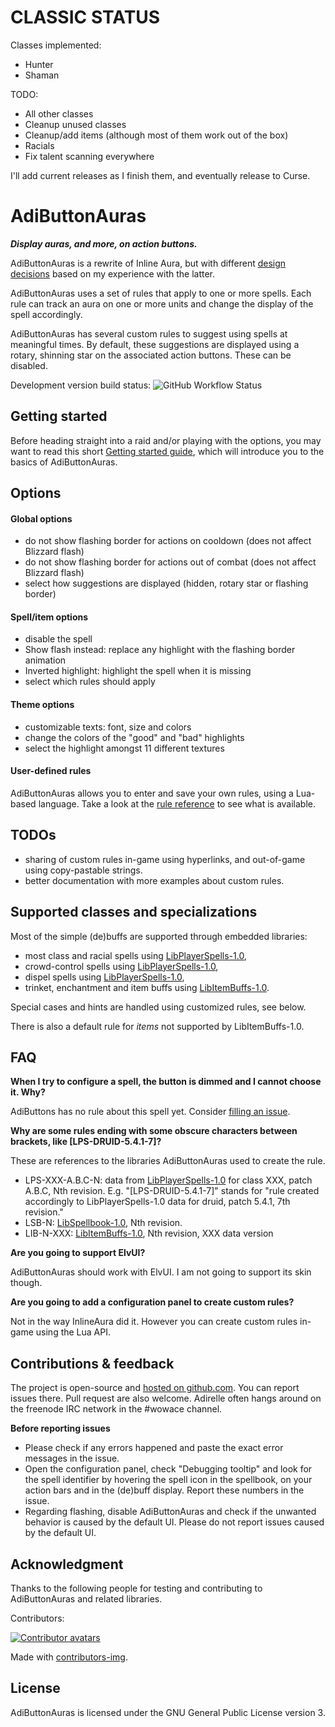 CLASSIC STATUS
==============

Classes implemented:
  - Hunter
  - Shaman

TODO:
  - All other classes
  - Cleanup unused classes
  - Cleanup/add items (although most of them work out of the box)
  - Racials
  - Fix talent scanning everywhere

I'll add current releases as I finish them, and eventually release to Curse.

AdiButtonAuras
==============

**_Display auras, and more, on action buttons._**

AdiButtonAuras is a rewrite of Inline Aura, but with different [design decisions](https://github.com/Adirelle/AdiButtonAuras/blob/master/doc/Design.md) based on my experience with the latter.

AdiButtonAuras uses a set of rules that apply to one or more spells. Each rule can track an aura on one or more units and change the display of the spell accordingly.

AdiButtonAuras has several custom rules to suggest using spells at meaningful times. By default, these suggestions are displayed using a rotary, shinning star on the associated action buttons. These can be disabled.

Development version build status: ![GitHub Workflow Status](https://img.shields.io/github/workflow/status/AdiAddons/AdiButtonAuras/CI)

Getting started
---------------

Before heading straight into a raid and/or playing with the options, you may want to read this short [Getting started guide](https://github.com/AdiAddons/AdiButtonAuras/blob/master/doc/GettingStarted.md), which will introduce you to the basics of AdiButtonAuras.

Options
-------

#### Global options

 * do not show flashing border for actions on cooldown (does not affect Blizzard flash)
 * do not show flashing border for actions out of combat (does not affect Blizzard flash)
 * select how suggestions are displayed (hidden, rotary star or flashing border)

#### Spell/item options

 * disable the spell
 * Show flash instead: replace any highlight with the flashing border animation
 * Inverted highlight: highlight the spell when it is missing
 * select which rules should apply

#### Theme options

 * customizable texts: font, size and colors
 * change the colors of the "good" and "bad" highlights
 * select the highlight amongst 11 different textures

#### User-defined rules

AdiButtonAuras allows you to enter and save your own rules, using a Lua-based language. Take a look at the [rule reference](https://github.com/AdiAddons/AdiButtonAuras/blob/master/doc/RulesRef.md) to see what is available.

TODOs
-----

 * sharing of custom rules in-game using hyperlinks, and out-of-game using copy-pastable strings.
 * better documentation with more examples about custom rules.

Supported classes and specializations
-------------------------------------

Most of the simple (de)buffs are supported through embedded libraries:

 * most class and racial spells using [LibPlayerSpells-1.0](https://github.com/AdiAddons/LibPlayerSpells-1.0),
 * crowd-control spells using [LibPlayerSpells-1.0](https://github.com/AdiAddons/LibPlayerSpells-1.0),
 * dispel spells using [LibPlayerSpells-1.0](https://github.com/AdiAddons/LibPlayerSpells-1.0),
 * trinket, enchantment and item buffs using [LibItemBuffs-1.0](https://github.com/AdiAddons/LibItemBuffs-1.0/).

Special cases and hints are handled using customized rules, see below.

There is also a default rule for *items* not supported by LibItemBuffs-1.0.

FAQ
---

**When I try to configure a spell, the button is dimmed and I cannot choose it. Why?**

AdiButtons has no rule about this spell yet. Consider [filling an issue](https://github.com/AdiAddons/AdiButtonAuras/issues).

**Why are some rules ending with some obscure characters between brackets, like [LPS-DRUID-5.4.1-7]?**

These are references to the libraries AdiButtonAuras used to create the rule.

 * LPS-XXX-A.B.C-N: data from [LibPlayerSpells-1.0](https://github.com/AdiAddons/LibPlayerSpells-1.0) for class XXX, patch A.B.C, Nth revision. E.g. "[LPS-DRUID-5.4.1-7]" stands for "rule created accordingly to LibPlayerSpells-1.0 data for druid, patch 5.4.1, 7th revision."
 * LSB-N: [LibSpellbook-1.0](https://github.com/AdiAddons/LibSpellbook-1.0), Nth revision.
 * LIB-N-XXX: [LibItemBuffs-1.0](https://github.com/AdiAddons/LibItemBuffs-1.0/), Nth revision, XXX data version

**Are you going to support ElvUI?**

AdiButtonAuras should work with ElvUI. I am not going to support its skin though.

**Are you going to add a configuration panel to create custom rules?**

Not in the way InlineAura did it. However you can create custom rules in-game using the Lua API.

Contributions & feedback
------------------------

The project is open-source and [hosted on github.com](https://github.com/AdiAddons/AdiButtonAuras). You can report issues there. Pull request are also welcome. Adirelle often hangs around on the freenode IRC network in the #wowace channel.

**Before reporting issues**

 * Please check if any errors happened and paste the exact error messages in the issue.
 * Open the configuration panel, check "Debugging tooltip" and look for the spell identifier by hovering the spell icon in the spellbook, on your action bars and in the (de)buff display. Report these numbers in the issue.
 * Regarding flashing, disable AdiButtonAuras and check if the unwanted behavior is caused by the default UI. Please do not report issues caused by the default UI.

Acknowledgment
--------------

Thanks to the following people for testing and contributing to AdiButtonAuras and related libraries.

Contributors:

[![Contributor avatars](https://contributors-img.web.app/image?repo=AdiAddons/AdiButtonAuras)](https://github.com/AdiAddons/AdiButtonAuras/graphs/contributors)

Made with [contributors-img](https://contributors-img.web.app).

License
-------

AdiButtonAuras is licensed under the GNU General Public License version 3.

